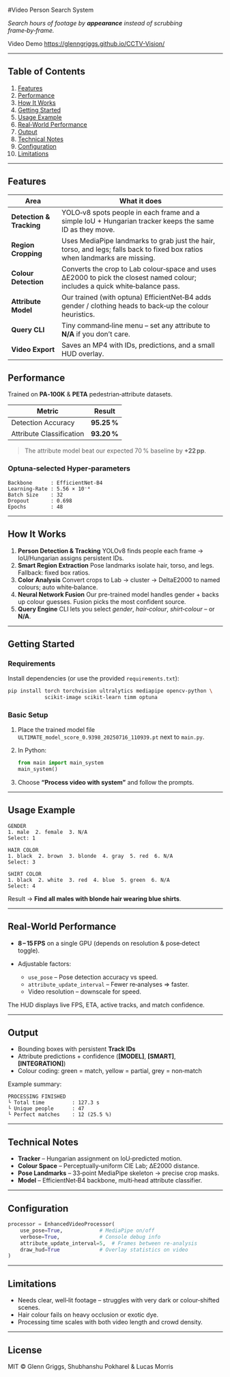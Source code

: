 #Video Person Search System

*Search hours of footage by **appearance** instead of scrubbing frame‑by‑frame.*

Video Demo
https://glenngriggs.github.io/CCTV-Vision/

---

## Table of Contents

1. [Features](#features)
2. [Performance](#performance)
3. [How It Works](#how-it-works)
4. [Getting Started](#getting-started)
5. [Usage Example](#usage-example)
6. [Real‑World Performance](#real-world-performance)
7. [Output](#output)
8. [Technical Notes](#technical-notes)
9. [Configuration](#configuration)
10. [Limitations](#limitations)

---

## Features

| Area                     | What it does                                                                                                                 |
| ------------------------ | ---------------------------------------------------------------------------------------------------------------------------- |
| **Detection & Tracking** | YOLO‑v8 spots people in each frame and a simple IoU + Hungarian tracker keeps the same ID as they move.                      |
| **Region Cropping**      | Uses MediaPipe landmarks to grab just the hair, torso, and legs; falls back to fixed box ratios when landmarks are missing.  |
| **Colour Detection**     | Converts the crop to Lab colour‑space and uses ΔE2000 to pick the closest named colour; includes a quick white‑balance pass. |
| **Attribute Model**      | Our trained (with optuna) EfficientNet‑B4 adds gender / clothing heads to back‑up the colour heuristics.                                               |
| **Query CLI**            | Tiny command‑line menu – set any attribute to **N/A** if you don’t care.                                                     |
| **Video Export**         | Saves an MP4 with IDs, predictions, and a small HUD overlay.                                                                 |


## Performance

Trained on **PA‑100K** & **PETA** pedestrian‑attribute datasets.

| Metric                   | Result      |
| ------------------------ | ----------- |
| Detection Accuracy       | **95.25 %** |
| Attribute Classification | **93.20 %** |

> The attribute model beat our expected 70 % baseline by **+22 pp**.

### Optuna‑selected Hyper‑parameters

```text
Backbone      : EfficientNet‑B4
Learning‑Rate : 5.56 × 10⁻⁴
Batch Size    : 32
Dropout       : 0.698
Epochs        : 48
```

---

## How It Works

1. **Person Detection & Tracking**
   YOLOv8 finds people each frame → IoU/Hungarian assigns persistent IDs.
2. **Smart Region Extraction**
   Pose landmarks isolate hair, torso, and legs. Fallback: fixed box ratios.
3. **Color Analysis**
   Convert crops to Lab → cluster → DeltaE2000 to named colours; auto white‑balance.
4. **Neural Network Fusion**
   Our pre-trained model handles gender + backs up colour guesses. Fusion picks the most confident source.
5. **Query Engine**
   CLI lets you select *gender*, *hair‑colour*, *shirt‑colour* – or **N/A**.

---

## Getting Started

### Requirements

Install dependencies (or use the provided `requirements.txt`):

```bash
pip install torch torchvision ultralytics mediapipe opencv-python \
            scikit-image scikit-learn timm optuna
```

### Basic Setup

1. Place the trained model file `ULTIMATE_model_score_0.9398_20250716_110939.pt` next to `main.py`.
2. In Python:

   ```python
   from main import main_system
   main_system()
   ```
3. Choose **“Process video with system”** and follow the prompts.

---

## Usage Example

```text
GENDER
1. male  2. female  3. N/A
Select: 1

HAIR COLOR
1. black  2. brown  3. blonde  4. gray  5. red  6. N/A
Select: 3

SHIRT COLOR
1. black  2. white  3. red  4. blue  5. green  6. N/A
Select: 4
```

Result → **Find all males with blonde hair wearing blue shirts**.

---

## Real‑World Performance

* **8 – 15 FPS** on a single GPU (depends on resolution & pose‑detect toggle).
* Adjustable factors:

  * `use_pose` – Pose detection accuracy vs speed.
  * `attribute_update_interval` – Fewer re‑analyses ⇒ faster.
  * Video resolution – downscale for speed.

The HUD displays live FPS, ETA, active tracks, and match confidence.

---

## Output

* Bounding boxes with persistent **Track IDs**
* Attribute predictions + confidence (**\[MODEL]**, **\[SMART]**, **\[INTEGRATION]**)
* Colour coding: green = match, yellow = partial, grey = non‑match

Example summary:

```
PROCESSING FINISHED
└ Total time         : 127.3 s
└ Unique people      : 47
└ Perfect matches    : 12 (25.5 %)
```

---

## Technical Notes

* **Tracker** – Hungarian assignment on IoU‑predicted motion.
* **Colour Space** – Perceptually‑uniform CIE Lab; ΔE2000 distance.
* **Pose Landmarks** – 33‑point MediaPipe skeleton → precise crop masks.
* **Model** – EfficientNet‑B4 backbone, multi‑head attribute classifier.

---

## Configuration

```python
processor = EnhancedVideoProcessor(
    use_pose=True,            # MediaPipe on/off
    verbose=True,             # Console debug info
    attribute_update_interval=5,  # Frames between re‑analysis
    draw_hud=True             # Overlay statistics on video
)
```

---

## Limitations

* Needs clear, well‑lit footage – struggles with very dark or colour‑shifted scenes.
* Hair colour fails on heavy occlusion or exotic dye.
* Processing time scales with both video length and crowd density.

---

## License

MIT © Glenn Griggs, Shubhanshu Pokharel & Lucas Morris
